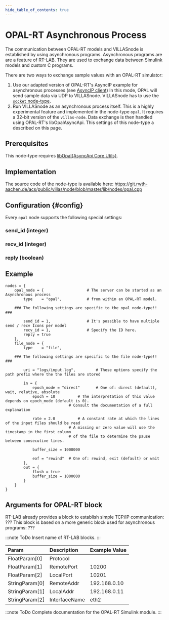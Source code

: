 ```yaml
---
hide_table_of_contents: true
---
```


# OPAL-RT Asynchronous Process

The communication between OPAL-RT models and VILLASnode is established by using asynchronous programs.
Asynchronous programs are are a feature of RT-LAB. They are used to exchange data between Simulink models and custom C programs.

There are two ways to exchange sample values with an OPAL-RT simulator:

1. Use our adapted version of OPAL-RT's AsyncIP example for asynchronous processes (see [AsyncIP client](../clients/async_ip.md))
    In this mode, OPAL will send sample data via UDP to VILLASnode. VILLASnode has to use the [`socket` node-type](socket.md).
2. Run VILLASnode as an asynchronous process itself. This is a highly experimental feature and implemented in the node-type `opal`.
    It requires a 32-bit version of the `villas-node`. Data exchange is then handled using OPAL-RT's libOpalAsyncApi.
    This settings of this node-type a described on this page.

## Prerequisites

This node-type requires [libOpal{AsyncApi,Core,Utils}](https://git.rwth-aachen.de/acs/public/villas/libopal).

## Implementation

The source code of the node-type is available here:
https://git.rwth-aachen.de/acs/public/villas/node/blob/master/lib/nodes/opal.cpp

## Configuration {#config}

Every `opal` node supports the following special settings:

### send_id (integer)

### recv_id (integer)

### reply (boolean)

## Example

``` url="external/node/etc/examples/nodes/opal.conf" title="node/etc/examples/nodes/opal.conf"
nodes = {
	opal_node = {					# The server can be started as an Asynchronous process
		type	= "opal",			# from within an OPAL-RT model.

	### The following settings are specific to the opal node-type!! ###

		send_id	= 1,				# It's possible to have multiple send / recv Icons per model
		recv_id	= 1,				# Specify the ID here.
		reply = true
	},
	file_node = {
		type	= "file",

	### The following settings are specific to the file node-type!! ###

		uri = "logs/input.log",			# These options specify the path prefix where the the files are stored
		
		in = {
			epoch_mode = "direct"		# One of: direct (default), wait, relative, absolute
			epoch = 10			# The interpretation of this value depends on epoch_mode (default is 0).
							# Consult the documentation of a full explanation

			rate = 2.0			# A constant rate at which the lines of the input files should be read
							# A missing or zero value will use the timestamp in the first column
							# of the file to determine the pause between consecutive lines.
			
			buffer_size = 1000000

			eof = "rewind"	# One of: rewind, exit (default) or wait
		},
		out = {
			flush = true
			buffer_size = 1000000
		}
	}
}
```

## Arguments for OPAL-RT block

RT-LAB already provides a block to establish simple TCP/IP communication: ???
This block is based on a more generic block used for asynchronous programs: ???

:::note ToDo
Insert name of RT-LAB blocks.
:::

| Param		 | Description   | Example Value  |
| :------------- | :------------ |:-------------- |
| FloatParam[0]	 | Protocol      |                |
| FloatParam[1]  | RemotePort    | 10200          |
| FloatParam[2]  | LocalPort	 | 10201          |
| StringParam[0] | RemoteAddr	 | 192.168.0.10   |
| StringParam[1] | LocalAddr	 | 192.168.0.11   |
| StringParam[2] | InterfaceName | eth2           |

:::note ToDo
Complete documentation for the OPAL-RT Simulink module.
:::
